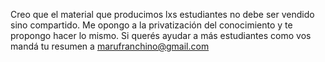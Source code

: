 Creo que el material que producimos lxs estudiantes no debe ser vendido sino compartido. Me opongo a la privatización del conocimiento y te propongo hacer lo mismo. Si querés ayudar a más estudiantes como vos mandá tu resumen a marufranchino@gmail.com
